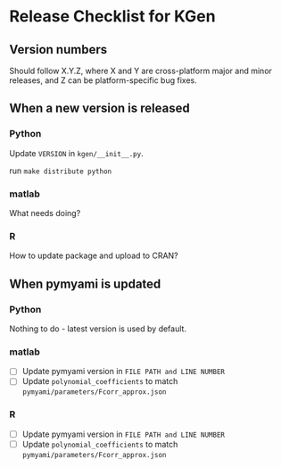 # Release Checklist for KGen

## Version numbers

Should follow X.Y.Z, where X and Y are cross-platform major and minor releases, and Z can be platform-specific bug fixes.

## When a new version is released

### Python

Update `VERSION` in `kgen/__init__.py`.

run `make distribute python`

### matlab

What needs doing?

### R

How to update package and upload to CRAN?

## When pymyami is updated 

### Python

Nothing to do - latest version is used by default.

### matlab

- [ ] Update pymyami version in `FILE PATH and LINE NUMBER`
- [ ] Update `polynomial_coefficients` to match `pymyami/parameters/Fcorr_approx.json`

### R

- [ ] Update pymyami version in `FILE PATH and LINE NUMBER`
- [ ] Update `polynomial_coefficients` to match `pymyami/parameters/Fcorr_approx.json`
